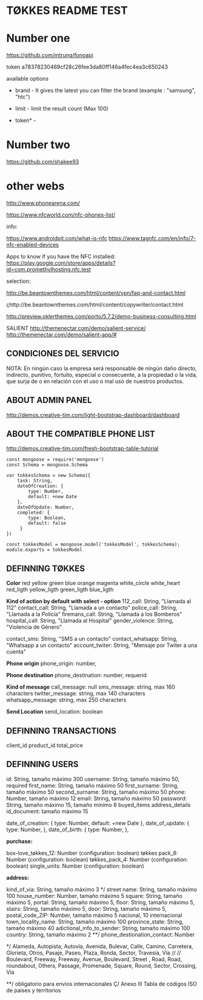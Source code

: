 

# TØKKES README TEST


# Number one

https://github.com/mtrung/fonoapi


token
a78378230469cf28c26fee3da80ff146a4fec4ea3c650243


available options

* brand - It gives the latest you can filter the brand (example : "samsung", "htc")

* limit - limit the result count (Max 100)

* token* -

# Number two

https://github.com/shakee93



# other webs

http://www.phonearena.com/

https://www.nfcworld.com/nfc-phones-list/



info:

https://www.androidpit.com/what-is-nfc
https://www.tagnfc.com/en/info/7-nfc-enabled-devices



Apps to know if you have the NFC installed:
https://play.google.com/store/apps/details?id=com.promethylhosting.nfc.test


selection:

http://be.beantownthemes.com/html/content/vpn/faq-and-contact.html

çhttp://be.beantownthemes.com/html/content/copywriter/contact.html

http://preview.oklerthemes.com/porto/5.7.2/demo-business-consulting.html

SALIENT
http://themenectar.com/demo/salient-service/
http://themenectar.com/demo/salient-app/#


## CONDICIONES DEL SERVICIO

NOTA: En ningún caso la empresa será responsable de ningún daño directo, indirecto, punitivo, fortuito, especial o consecuente, a la propiedad o la vida, que surja de o en relación con el uso o mal uso de nuestros productos.


## ABOUT ADMIN PANEL
http://demos.creative-tim.com/light-bootstrap-dashboard/dashboard

## ABOUT THE COMPATIBLE PHONE LIST

http://demos.creative-tim.com/fresh-bootstrap-table-tutorial



```
const mongoose = require('mongoose')
const Schema = mongoose.Schema

var tokkesSchema = new Schema({
    task: String,
    dateOfCreation: {
        type: Number,
        default: +new Date
    },
    dateOfUpdate: Number,
    completed: {
        type: Boolean, 
        default: false
     }
})

const tokkesModel = mongoose.model('tokkesModel', tokkesSchema);
module.exports = tokkesModel
```



## DEFINNING TØKKES

**Color**
red
yellow
green
blue
orange
magenta
white_circle
white_heart
red_ligth
yellow_ligth
green_ligth
blue_ligth

**Kind of action by default with select - option**
112_call: String, "Llamada al 112"
contact_call: String, "Llamada a un contacto"
police_call: String, "Llamada a la Policia"
firemans_call: String, "Llamada a los Bomberos"
hospital_call: String, "Llamada al Hospital"
gender_violence: String, "Violencia de Género"

contact_sms: String, "SMS a un contacto"
contact_whatsapp: String, "Whatsapp a un contacto"
account_twiter: String, "Mensaje por Twiter a una cuenta"

**Phone origin**
phone_origin: number, 

**Phone destination**
phone_destination: number, requerid

**Kind of message**
call_message: null
sms_message:  string, max 160 characters
twitter_message:  string, max 140 characters
whatsapp_message:  string, max 250 characters

**Send Location**
send_location: boolean


## DEFINNING TRANSACTIONS

client_id
product_id
total_price

## DEFINNING USERS

id: String, tamaño máximo 300
username: String, tamaño máximo 50, required
first_name: String, tamaño máximo 50
first_surname: String, tamaño máximo 50
second_surname: String, tamaño máximo 50
phone: Number, tamaño máximo 12
email: String, tamaño máximo 50
password: String, tamaño máximo 15, tamaño mínimo 6
buyed_items
address_details
id_document: tamaño máximo 15

date_of_creation: {
        type: Number,
        default: +new Date
    },
date_of_update: {
        type: Number,
    },
date_of_birth: {
        type: Number,
    },

**purchase:**

box-love_tøkkes_12: Number (configuration: boolean)
tøkkes pack_8: Number (configuration: boolean)
tøkkes_pack_4: Number (configuration: boolean)
single_units: Number (configuration: boolean)


**address:**

kind_of_via: String, tamaño máximo 3 */
street name: String, tamaño máximo 100
house_number: Number, tamaño máximo 5
square: String, tamaño máximo 5,
portal: String, tamaño máximo 5,
floor: String, tamaño máximo 5,
stairs: String, tamaño máximo 5,
door: String,  tamaño máximo 5, 
postal_code_ZIP: Number, tamaño máximo 5 nacional, 10 internacional
town_locality_name: String,  tamaño máximo 100
province_state: String, tamaño máximo 40
adictional_info_to_sender: String, tamaño máximo 100
country: String, tamaño máximo 2 **/
phone_destionation_contact: Number




*/ Alameda, Autopista, Autovía, Avenida, Bulevar, Calle, Camino, Carretera, Glorieta, Otros, Pasaje, Paseo, Plaza, Ronda, Sector, Travesía, Vía // // Boulevard, Freeway, Freeway, Avenue, Boulevard, Street , Road, Road, roundabout, Others, Passage, Promenade, Square, Round, Sector, Crossing, Via

**/ obligatorio para envios internacionales Ç/ Anexo III Tabla de códigos ISO de países y territorios




















